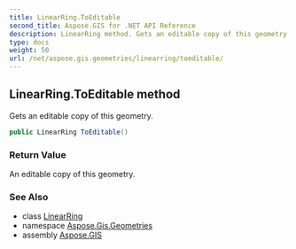 ```yaml
---
title: LinearRing.ToEditable
second_title: Aspose.GIS for .NET API Reference
description: LinearRing method. Gets an editable copy of this geometry.
type: docs
weight: 50
url: /net/aspose.gis.geometries/linearring/toeditable/
---
```

## LinearRing.ToEditable method

Gets an editable copy of this geometry.

```csharp
public LinearRing ToEditable()
```

### Return Value

An editable copy of this geometry.

### See Also

* class [LinearRing](../)
* namespace [Aspose.Gis.Geometries](../../linearring/)
* assembly [Aspose.GIS](../../../)


